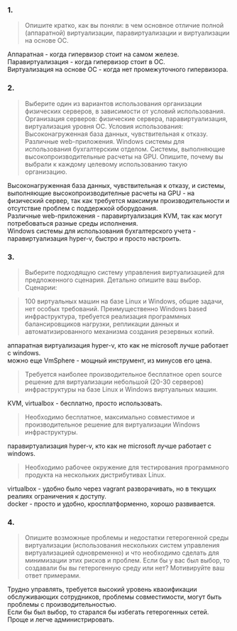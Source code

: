 ### 1.  
> Опишите кратко, как вы поняли: в чем основное отличие полной (аппаратной) виртуализации, паравиртуализации и виртуализации на основе ОС.  

Аппаратная - когда гипервизор стоит на самом железе.  
Паравиртуализация - когда гипервизор стоит в ОС.  
Виртуализация на основе ОС - когда нет промежуточного гипервизора.  

### 2.  
> Выберите один из вариантов использования организации физических серверов, в зависимости от условий использования.
> Организация серверов:
>    физические сервера,
>    паравиртуализация,
>    виртуализация уровня ОС.
> Условия использования:
>    Высоконагруженная база данных, чувствительная к отказу.
>    Различные web-приложения.
>    Windows системы для использования бухгалтерским отделом.
>    Системы, выполняющие высокопроизводительные расчеты на GPU.
> Опишите, почему вы выбрали к каждому целевому использованию такую организацию.  

Высоконагруженная база данных, чувствительная к отказу, и системы, выполняющие высокопроизводителные расчеты на GPU - на физический сервер, так как требуется максимум производительности и отсутствие проблем с поддержкой оборудоания.  
Различные web-приложения - паравиртуализация KVM, так как могут потребоваться разные среды исполнения.  
Windows системы для использования бухгалтерского учета - паравиртуализация hyper-v, быстро и просто настроить.  

### 3.  
> Выберите подходящую систему управления виртуализацией для предложенного сценария. Детально опишите ваш выбор.
> Сценарии:  


>    100 виртуальных машин на базе Linux и Windows, общие задачи, нет особых требований. Преимущественно Windows based инфраструктура, требуется реализация программных балансировщиков нагрузки, репликации данных и автоматизированного механизма создания резервных копий.  

аппаратная виртуализация hyper-v, кто как не microsoft лучше работает с windows.  
можно еще VmSphere - мощный инструмент, из минусов его цена.

>    Требуется наиболее производительное бесплатное open source решение для виртуализации небольшой (20-30 серверов) инфраструктуры на базе Linux и Windows виртуальных машин.  

KVM, virtualbox - бесплатно, просто использовать.  

>    Необходимо бесплатное, максимально совместимое и производительное решение для виртуализации Windows инфраструктуры.  

паравиртуализация hyper-v, кто как не microsoft лучше работает с windows.  

>    Необходимо рабочее окружение для тестирования программного продукта на нескольких дистрибутивах Linux.  

virtualbox - удобно было через vagrant разворачивать, но в текущих реалиях ограничения к доступу.  
docker - просто и удобно, кросплатформенно, хорошо развивается.

### 4.  
> Опишите возможные проблемы и недостатки гетерогенной среды виртуализации (использования нескольких систем управления виртуализацией одновременно) и что необходимо сделать для минимизации этих рисков и проблем. Если бы у вас был выбор, то создавали бы вы гетерогенную среду или нет? Мотивируйте ваш ответ примерами.  

Трудно управлять, требуется высокий уровень кваоификации обслуживающих сотрудников, проблемы совместимости, могут быть проблемы с производительностью.  
Если бы был выбор, то старался бы избегать гетерогенных сетей. Проще и легче администрировать.
